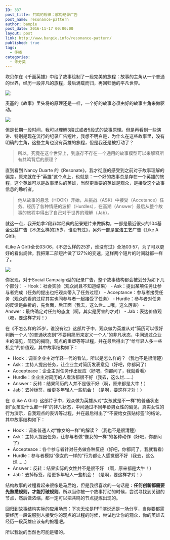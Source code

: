 ```yaml
---
ID: 337
post_title: 共鸣的规律：解构纪录广告
post_name: resonance-pattern
author: banpie
post_date: 2016-11-17 00:00:00
layout: post
link: http://www.banpie.info/resonance-pattern/
published: true
tags:
  - 传播
categories:
  - 未分类
---
```

坎贝尔在《千面英雄》中给了故事绘制了一段完美的旅程：故事的主角从一个普通的世界，经历一段非凡的旅程，最后满载而归，再回归他的平凡世界。

![][1]

麦基的《故事》里头将的原理还是一样，一个好的故事必须由好的故事主角来做驱动。

![][2]

但是长期一段时间，我可以理解3段式或者5段式的故事原理。但是再看到一些演讲、特别是现在流行的纪录广告短片，我想不明白是，为什么在这些故事里，没有明确的主角，这些主角也没有英雄的旅程，但是我还是被打动了？

> 所以，究竟在这个世界上，到底存不存在一个通用的故事模型可以来解释所有共鸣背后的原理？

直到看到 Nancy Duarte 的《Resonate》，我才彻底的感受到之前对于故事理解的偏差，原来就在于“英雄”这个点上，也就是：一个好的故事总是存在一个英雄的旅程，这个英雄可以是故事里头的英雄，当然更重要的英雄是观众，是接受这个故事信息的聆听者。

> 他从故事的悬念（HOOK）开始，从挑战（ASK）中接受（Accetance）任务、经历了各种情感的波折（Hurdles），在高潮（Answer）最后从整个故事的旅程中得出了自己对于世界的理解（Jab）。

就这一点，我开始拿2段非常经典的纪录短片来做解构，一部是最近很火的104基金公益广告《不怎么样的25岁，谁没有过》，另外一部是宝洁工艺广告《Like A Girl》。

《Like A Girl》全长03:06，《不怎么样的25岁，谁没有过》全场03:57，为了可以更好的看出规律，我把第二部短片做了127%的变速，这样两个短片的时间就都一样了。

![][3]

你发现，对于Social Campaign型的纪录广告，整个故事结构都会被划分为如下几个部分： - Hook：社会实验（观众尚且不知道结果） - Ask：提出某项任务让参与者完成（任务的提出也把观众带入了任务过程） - Acceptance：参与者接受任务（观众的看的过程其实也同参与者一起接受了任务） - Hurdle：参与者对任务的反馈是曲折的，先负面，后正面（我去，这么烂……哦，这么厉害） - Answer：最终确定对任务的态度（啊，其实是厉害的才对） - Jab：表达价值观（嗯，要这样才对！）

在《不怎么样的25岁，谁没有过》这部片子中，观众做为英雄从对“简历可以很好判断一个人”的普通状态到“不要用简历来定义一个人”的非凡状态，中间通过企业主的偏见，简历的揭晓，观点的重塑等等过程，并在最后得出了“给年轻人多一些机会”的价值观，其中故事结构如下：

*   Hook：调查企业主对年轻一代的看法，所以是怎么样的？（我也不是很清楚）
*   Ask：主持人提出任务，让企业主对简历发表意见（好吧，你都问了）
*   Accepteace：企业主对任务作出反应（好吧，你都问了，我就看看）
*   Hurdle：企业主对简历的人看法都很不好（我去，这么烂……）
*   Answer：反转：结果简历的人并不是很不好（啊，原来都是大牛！）
*   Jab：去掉标签，给更多年轻人一些机会！（是啊，要这样才对！）

在《Like A Girl》这部片子中，观众做为英雄从对“女孩就是不一样”的普通状态到“女孩没什么都一样”的非凡状态，中间通过不同年龄男女性的偏见，真实女性的行为演示，自我观点的表诉等过程，并在最后得出了“不要给女孩贴标签”的结论，其中故事结构如下：

*   Hook：调查普通人对“像女的一样”的解读？（我也不是很清楚）
*   Ask：主持人提出任务，让参与者做“像女的一样”的各种动作（好吧，你都问了）
*   Accepteace：各个参与者针对任务做各种反应（好吧，你都问了，我就看看）
*   Hurdle：参与者模拟“像女的一样的”行为都让人感觉很不好（我去，这么烂……）
*   Answer：反转：结果实际的女性并不是很不好 （啊，原来都是大牛！）
*   Jab：去掉标签，给更多年轻人一些机会！（是啊，要这样才对！）

结构故事的过程看起来很像是马后炮，但是我很喜欢的一句话是：**任何创新都需要先熟悉规则，才能打破规则**。所以当你被一个故事打动的时候，尝试寻找到关键的节点，然后做浓缩，都一定可以把共鸣的节点提炼出现的。

回归到故事结构实际的应用场景：下次无论是PPT演说还是一场分享，当你要都需要经历一段说服别人接受你的观点的过程的时候，尝试也让你的观众，你的英雄去经历一段英雄应该有的旅程吧。

所以我说的当然也可能是错的。

 [1]: http://www.banpie.info/wp-content/uploads/2018/11/故事结构_1114.016.png
 [2]: http://www.banpie.info/wp-content/uploads/2018/11/故事结构_1114.017.png
 [3]: http://www.banpie.info/wp-content/uploads/2018/11/半撇订阅号封面.002.png